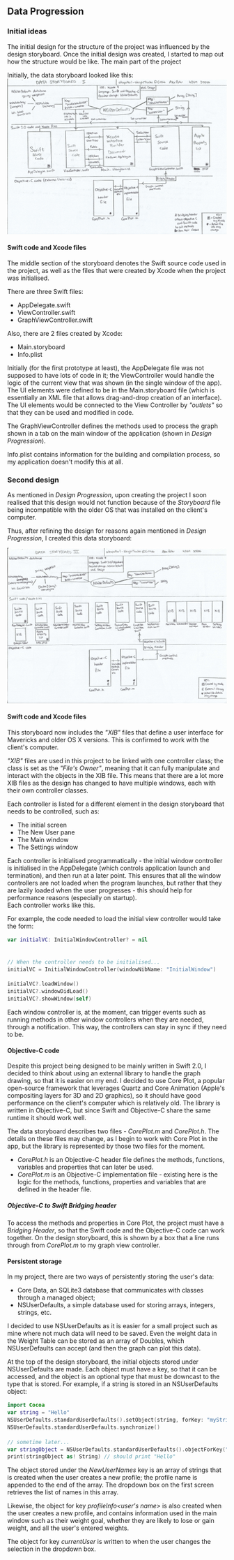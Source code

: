 ## Data Progression
### Initial ideas
The initial design for the structure of the project was influenced by the design storyboard. Once the initial design was created, I started to map out how the structure would be like. The main part of the project

Initially, the data storyboard looked like this:
![Data Storyboard 1](Diagrams/data_diagram_1.jpeg?raw=true "Data Storyboard 1")

#### Swift code and Xcode files
The middle section of the storyboard denotes the Swift source code used in the project, as well as the files that were created by Xcode when the project was initialised.

There are three Swift files:
* AppDelegate.swift
* ViewController.swift
* GraphViewController.swift

Also, there are 2 files created by Xcode:
* Main.storyboard
* Info.plist

Initially (for the first prototype at least), the AppDelegate file was not supposed to have lots of code in it; the ViewController would handle the logic of the current view that was shown (in the single window of the app). The UI elements were defined to be in the Main.storyboard file (which is essentially an XML file that allows drag-and-drop creation of an interface). The UI elements would be connected to the View Controller by _"outlets"_ so that they can be used and modified in code.

The GraphViewController defines the methods used to process the graph shown in a tab on the main window of the application (shown in *Design Progression*).

Info.plist contains information for the building and compilation process, so my application doesn't modify this at all.

### Second design
As mentioned in *Design Progression*, upon creating the project I soon realised that this design would not function because of the *Storyboard* file being incompatible with the older OS that was installed on the client's computer.

Thus, after refining the design for reasons again mentioned in *Design Progression*, I created this data storyboard:

![Data Storyboard 2](Diagrams/data_diagram_2.jpeg?raw=true "Data Storyboard 2")

#### Swift code and Xcode files
This storyboard now includes the *"XIB"* files that define a user interface for Mavericks and older OS X versions. This is confirmed to work with the client's computer.

*"XIB"* files are used in this project to be linked with one controller class; the class is set as the *"File's Owner"*, meaning that it can fully manipulate and interact with the objects in the XIB file. This means that there are a lot more XIB files as the design has changed to have multiple windows, each with their own controller classes.

Each controller is listed for a different element in the design storyboard that needs to be controlled, such as:
* The initial screen
* The New User pane
* The Main window
* The Settings window

Each controller is initialised programmatically - the initial window controller is initialised in the AppDelegate (which controls application launch and termination), and then run at a later point. This ensures that all the window controllers are not loaded when the program launches, but rather that they are lazily loaded when the user progresses - this should help for performance reasons (especially on startup).
<br>Each controller works like this.</br>  

For example, the code needed to load the initial view controller would take the form:
```swift
var initialVC: InitialWindowController? = nil


// When the controller needs to be initialised...
initialVC = InitialWindowController(windowNibName: "InitialWindow")

initialVC?.loadWindow()
initialVC?.windowDidLoad()
initialVC?.showWindow(self)
```

Each window controller is, at the moment, can trigger events such as running methods in other window controllers when they are needed, through a  notification. This way, the controllers can stay in sync if they need to be.

#### Objective-C code
Despite this project being designed to be mainly written in Swift 2.0, I decided to think about using an external library to handle the graph drawing, so that it is easier on my end. I decided to use Core Plot, a popular open-source framework that leverages Quartz and Core Animation (Apple's compositing layers for 3D and 2D graphics), so it should have good performance on the client's computer which is relatively old. The library is written in Objective-C, but since Swift and Objective-C share the same runtime it should work well.

The data storyboard describes two files - *CorePlot.m* and *CorePlot.h*. The details on these files may change, as I begin to work with Core Plot in the app, but the library is represented by those two files for the moment.

* *CorePlot.h* is an Objective-C header file defines the methods, functions, variables and properties that can later be used.
* *CorePlot.m* is an Objective-C implementation file - existing here is the logic for the methods, functions, properties and variables that are defined in the header file.

##### Objective-C to Swift Bridging header
To access the methods and properties in Core Plot, the project must have a *Bridging Header*, so that the Swift code and the Objective-C code can work together. On the design storyboard, this is shown by a box that a line runs through from *CorePlot.m* to my graph view controller.

#### Persistent storage
In my project, there are two ways of persistently storing the user's data:
* Core Data, an SQLite3 database that communicates with classes through a managed object;
* NSUserDefaults, a simple database used for storing arrays, integers, strings, etc.

I decided to use NSUserDefaults as it is easier for a small project such as mine where not much data will need to be saved. Even the weight data in the Weight Table can be stored as an array of Doubles, which NSUserDefaults can accept (and then the graph can plot this data).

At the top of the design storyboard, the initial objects stored under NSUserDefaults are made. Each object must have a key, so that it can be accessed, and the object is an optional type that must be downcast to the type that is stored.
For example, if a string is stored in an NSUserDefaults object:

```swift
import Cocoa
var string = "Hello"
NSUserDefaults.standardUserDefaults().setObject(string, forKey: "myString")
NSUserDefaults.standardUserDefaults.synchronize()

// sometime later...
var stringObject = NSUserDefaults.standardUserDefaults().objectForKey("myString")
print(stringObject as! String) // should print "Hello"
```

The object stored under the *NewUserNames* key is an array of strings that is created when the user creates a new profile; the profile name is appended to the end of the array.
The dropdown box on the first screen retrieves the list of names in this array.

Likewise, the object for key *profileInfo<user's name>* is also created when the user creates a new profile, and contains information used in the main window such as their weight goal, whether they are likely to lose or gain weight, and all the user's entered weights.

The object for key *currentUser* is written to when the user changes the selection in the dropdown box.
